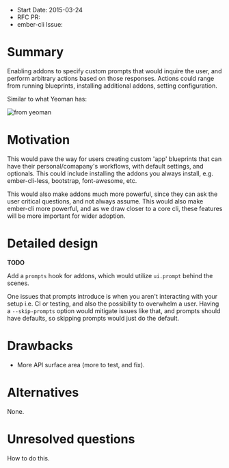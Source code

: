 - Start Date: 2015-03-24
- RFC PR: 
- ember-cli Issue: 

# Summary

Enabling addons to specify custom prompts that would inquire the user, and perform arbitrary actions based on those responses. Actions could range from running blueprints, installing additional addons, setting configuration.

Similar to what Yeoman has:

![from yeoman](http://yeoman.io/static/image_4.d4f761cf89.png)

# Motivation

This would pave the way for users creating custom 'app' blueprints that can have their personal/comapany's workflows, with default settings, and optionals. This could include installing the addons you always install, e.g. ember-cli-less, bootstrap, font-awesome, etc.

This would also make addons much more powerful, since they can ask the user critical questions, and not always assume. This would also make ember-cli more powerful, and as we draw closer to a core cli, these features will be more important for wider adoption.

# Detailed design

**TODO**

Add a `prompts` hook for addons, which would utilize `ui.prompt` behind the scenes.

One issues that prompts introduce is when you aren't interacting with your setup i.e. CI or testing, and also the possibility to overwhelm a user. Having a `--skip-prompts` option would mitigate issues like that, and prompts should have defaults, so skipping prompts would just do the default.

# Drawbacks

* More API surface area (more to test, and fix).


# Alternatives

None.

# Unresolved questions

How to do this.
